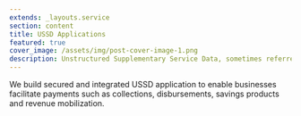 ```yaml
---
extends: _layouts.service
section: content
title: USSD Applications
featured: true
cover_image: /assets/img/post-cover-image-1.png
description: Unstructured Supplementary Service Data, sometimes referred to as "Quick Codes" or "Feature codes", is a communications protocol used by GSM cellular telephones to communicate with the mobile network operator's computers. USSD can be used for WAP browsing, prepaid callback service, mobile-money services, location-based content services, menu-based information services, and as part of configuring the phone on the network
---
```


We build secured and integrated USSD application to enable businesses facilitate payments such as collections, disbursements, savings products and revenue mobilization.
